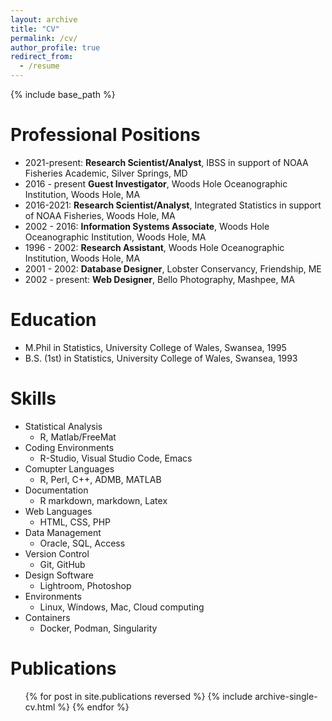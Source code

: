 ```yaml
---
layout: archive
title: "CV"
permalink: /cv/
author_profile: true
redirect_from:
  - /resume
---
```


{% include base_path %}

Professional Positions
======
* 2021-present: **Research Scientist/Analyst**, IBSS in support of NOAA Fisheries Academic, Silver Springs, MD
* 2016 - present **Guest Investigator**, Woods Hole Oceanographic Institution, Woods Hole, MA
* 2016-2021: **Research Scientist/Analyst**, Integrated Statistics in support of NOAA Fisheries, Woods Hole, MA
* 2002 - 2016: **Information Systems Associate**, Woods Hole Oceanographic Institution, Woods Hole, MA
* 1996 - 2002: **Research Assistant**, Woods Hole Oceanographic Institution, Woods Hole, MA
* 2001 - 2002: **Database Designer**, Lobster Conservancy, Friendship, ME
* 2002 - present: **Web Designer**, Bello Photography, Mashpee, MA

Education
======

* M.Phil in Statistics, University College of Wales, Swansea, 1995
* B.S. (1st) in Statistics, University College of Wales, Swansea, 1993

Skills
======
* Statistical Analysis
  * R, Matlab/FreeMat
* Coding Environments
  * R-Studio, Visual Studio Code, Emacs
* Comupter Languages
  * R, Perl, C++, ADMB, MATLAB
* Documentation
  * R markdown, markdown, Latex
* Web Languages
  * HTML, CSS, PHP
* Data Management
  * Oracle, SQL, Access
* Version Control
  * Git, GitHub
* Design Software
  * Lightroom, Photoshop
* Environments
  * Linux, Windows, Mac, Cloud computing
* Containers
  * Docker, Podman, Singularity

Publications
======
  <ul>{% for post in site.publications reversed %}
    {% include archive-single-cv.html %}
  {% endfor %}</ul>
  
  
<!--#  
Talks
======
  <ul>{% for post in site.talks reversed %}
    {% include archive-single-talk-cv.html  %}
  {% endfor %}</ul>

Teaching
======
  <ul>{% for post in site.teaching reversed %}
    {% include archive-single-cv.html %}
  {% endfor %}</ul>

Service and leadership
======
* Currently signed in to 43 different slack teams
-->
